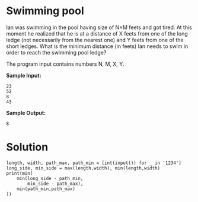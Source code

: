 # Swimming pool

Ian was swimming in the pool having size of N×M feets and got tired. At this moment he realized that he is at a distance
of X feets from one of the long ledge (not necessarily from the nearest one) and Y feets from one of the short ledges.
What is the minimum distance (in feets) Ian needs to swim in order to reach the swimming pool ledge?

The program input contains numbers N, M, X, Y.

**Sample Input:**

```
23
52
8
43
```

**Sample Output:**

```
8
```

# Solution

```
length, width, path_max, path_min = [int(input()) for _ in '1234']
long_side, min_side = max(length,width), min(length,width)
print(min(
    min(long_side - path_min,
        min_side - path_max),
    min(path_min,path_max)
))
```